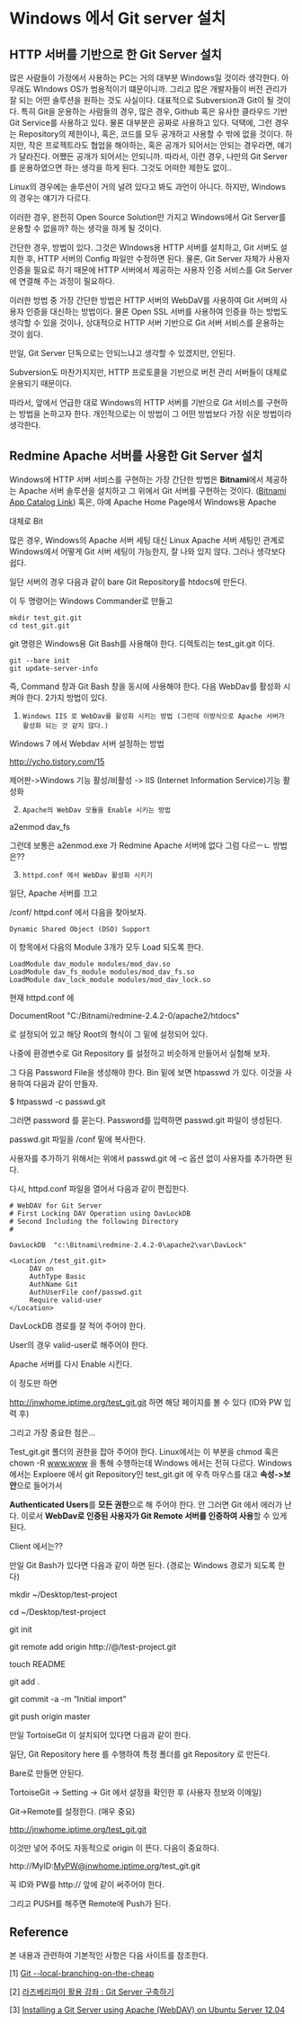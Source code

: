 
Windows 에서 Git server 설치 
====

## HTTP 서버를 기반으로 한 Git Server 설치

많은 사람들이 가정에서 사용하는 PC는 거의 대부분 Windows일 것이라 생각한다. 아무래도 WIndows OS가 범용적이기 떄문이니까. 그리고 많은 개발자들이 버전 관리가 잘 되는 어떤 솔루션을 원하는 것도 사실이다. 대표적으로 Subversion과 Git이 될 것이다.
특히 Git을 운용하는 사람들의 경우, 많은 경우, Github 혹은 유사한 클라우드 기반 Git Service를 사용하고 있다.
물론 대부분은 공짜로 사용하고 있다. 덕택에, 그런 경우는 Repository의 제한이나, 혹은,  코드를 모두 공개하고 사용할 수 밖에 없을 것이다.
하지만, 작은 프로젝트라도 협업을 해야하는, 혹은 공개가 되어서는 안되는 경우라면, 얘기가 달라진다. 어쨌든 공개가 되어서는 안되니까. 따라서, 이런 경우, 나만의 Git Server를 운용하였으면 하는 생각을 하게 된다. 그것도 어떠한 제한도 없이..

Linux의 경우에는 솔루션이 거의 널려 있다고 봐도 과언이 아니다. 
하지만, Windows의 경우는 얘기가 다르다. 

이러한 경우, 완전히 Open Source Solution만 가지고 Windows에서 Git Server를 운용할 수 없을까? 하는 생각을 하게 될 것이다.

간단한 경우, 방법이 있다. 그것은 WIndows용 HTTP 서버를 설치하고, Git 서버도 설치한 후, HTTP 서버의 Config 파일만 수정하면 된다.
물론, Git Server 자체가 사용자 인증을 필요로 하기 때문에 HTTP 서버에서 제공하는 사용자 인증 서비스를 Git Server에 연결해 주는
과정이 필요하다.

이러한 방법 중 가장 간단한 방법은 HTTP 서버의 WebDaV를 사용하여 Git 서버의 사용자 인증을 대신하는 방법이다.
물론 Open SSL 서버를 사용하여 인증을 하는 방법도 생각할 수 있을 것이나, 상대적으로 HTTP 서버 기반으로 Git 서버 서비스를 운용하는 것이 쉽다.

만일, Git Server 단독으로는 안되느냐고 생각할 수 있겠지만, 안된다.

Subversion도 마찬가지지만, HTTP 프로토콜을 기반으로 버전 관리 서버들이 대체로 운용되기 때문이다.

따라서, 앞에서 언급한 대로 Windows의 HTTP 서버를 기반으로 Git 서비스를 구현하는 방법을 논하고자 한다.
개인적으로는 이 방법이 그 어떤 방법보다 가장 쉬운 방법이라 생각한다.

## Redmine Apache 서버를 사용한  Git Server 설치
  
Windows에 HTTP 서버 서비스를 구현하는 가장 간단한 방법은 **Bitnami**에서 제공하는 Apache 서버 솔루션을 설치하고 그 위에서 Git 서버를 구현하는 것이다. ([Bitnami App Catalog Link](https://bitnami.com/stacks))  혹은, 아예 Apache Home Page에서 Windows용 Apache 

대체로 Bit

많은 경우, Windows의 Apache 서버 세팅 대신 Linux Apache 서버 세팅인 관계로 Windows에서 어떻게 Git 서버 세팅이 가능한지, 잘 나와 있지 않다.  그러나 생각보다 쉽다.

 

일단 서버의 경우 다음과 같이 bare Git Repository를 htdocs에 만든다.

 

이 두 명령어는 Windows Commander로 만들고

~~~
mkdir test_git.git
cd test_git.git
~~~
 

git 명령은 Windows용 Git Bash를 사용해야 한다. 디렉토리는 test_git.git 이다.

~~~
git --bare init
git update-server-info
~~~
 

즉, Command 창과 Git Bash 창을 동시에 사용해야 한다.
다음 WebDav를 활성화 시켜야 한다. 2가지 방법이 있다.

 

1.     Windows IIS 로 WebDav를 활성화 시키는 방법 (그런데 이방식으로 Apache 서버가 활성화 되는 것 같지 않다.)

Windows 7 에서 Webdav 서버 설정하는 방법

http://ycho.tistory.com/15

제어판->Windows 기능 활성/비활성 -> IIS (Internet Information Service)기능 활성화

 

2.     Apache의 WebDav 모듈을 Enable 시키는 방법

a2enmod dav_fs

그런데 보통은 a2enmod.exe 가 Redmine Apache 서버에 없다 그럼 다르ㅡㄴ 방법은??

 

3.     httpd.conf 에서 WebDav 활성화 시키기

일단, Apache 서버를 끄고

/conf/ httpd.conf   에서 다음을 찾아보자.
~~~
Dynamic Shared Object (DSO) Support
~~~
 
이 항목에서 다음의 Module 3개가 모두 Load 되도록 한다.

~~~
LoadModule dav_module modules/mod_dav.so
LoadModule dav_fs_module modules/mod_dav_fs.so
LoadModule dav_lock_module modules/mod_dav_lock.so
~~~

현재 httpd.conf 에

DocumentRoot "C:/Bitnami/redmine-2.4.2-0/apache2/htdocs"

로 설정되어 있고 해당 Root의 형식이 그 밑에 설정되어 있다.

나중에 환경변수로 Git Repository 를 설정하고 비슷하게 만들어서 실험해 보자.

 

그 다음 Password File을 생성해야 한다. Bin 밑에 보면 htpasswd 가 있다. 이것을 사용하여 다음과 같이 만들자.

$ htpasswd -c passwd.git <user>

 

그러면 password 를 묻는다. Password를 입력하면 passwd.git 파일이 생성된다.

passwd.git 파일을 /conf 밑에 복사한다.

사용자를 추가하기 위해서는 위에서 passwd.git 에 –c 옵션 없이 사용자를 추가하면 된다.

 

다시, httpd.conf 파일을 열어서 다음과 같이 편집한다.

 
~~~
# WebDAV for Git Server
# First Locking DAV Operation using DavLockDB
# Second Including the following Directory
#

DavLockDB  "c:\Bitnami\redmine-2.4.2-0\apache2\var\DavLock"

<Location /test_git.git>
     DAV on
     AuthType Basic
     AuthName Git
     AuthUserFile conf/passwd.git
     Require valid-user
</Location>
~~~
 

DavLockDB 경로를 잘 적어 주어야 한다.

User의 경우 valid-user로 해주어야 한다.

Apache 서버를 다시 Enable 시킨다.

이 정도만 하면

http://jnwhome.iptime.org/test_git.git 하면 해당 페이지를 볼 수 있다 (ID와 PW 입력 후)

 

그리고 가장 중요한 점은…

Test_git.git 폴더의 권한을 잡아 주어야 한다. Linux에서는 이 부분을 chmod 혹은 chown -R www.www 을 통해 수행하는데 Windows 에서는 전혀 다르다. Windows에서는 Exploere 에서 git Repository인 test_git.git 에 우측 마우스를 대고 **속성->보안**으로 들어가서


**Authenticated Users**를 **모든 권한**으로 해 주어야 한다. 안 그러면 Git 에서 에러가 난다. 이로서 **WebDav로 인증된 사용자가 Git Remote 서버를 인증하여 사용**할 수 있게 된다.

 

Client 에서는??

만일 Git Bash가 있다면 다음과 같이 하면 된다. (경로는 Windows 경로가 되도록 한다)

 

mkdir ~/Desktop/test-project

cd ~/Desktop/test-project

git init

git remote add origin http://<user>@<server name or IP address>/test-project.git

touch README

git add .

git commit -a -m “Initial import”

git push origin master

 

만일 TortoiseGit 이 설치되어 있다면 다음과 같이 한다.

일단, Git Repository here 를 수행하여 특정 폴더를 git Repository 로 만든다.

Bare로 만들면 안된다.

TortoiseGit -> Setting -> Git 에서 설정을 확인한 후 (사용자 정보와 이메일)

Git->Remote를 설정한다. (매우 중요)

<URL>

http://jnwhome.iptime.org/test_git.git

 

이것만 넣어 주어도 자동적으로 origin 이 뜬다. 다음이 중요하다.

 

<Push URL>

http://MyID:MyPW@jnwhome.iptime.org/test_git.git

 

꼭 ID와 PW를 http:// 앞에 같이 써주어야 한다.

그리고 PUSH를 해주면 Remote에 Push가 된다.


## Reference

본 내용과 관련하여 기본적인 사항은 다음 사이트를 참조한다.

[1] [Git --local-branching-on-the-cheap](https://git-scm.com/book/ko/v1/Git-%EC%84%9C%EB%B2%84-%ED%94%84%EB%A1%9C%ED%86%A0%EC%BD%9C)

[2] [라즈베리파이 활용 강좌 : Git Server 구축하기](http://www.rasplay.org/?p=1325)

[3] [Installing a Git Server using Apache (WebDAV) on Ubuntu Server 12.04](http://blog.bobbyallen.me/2012/07/23/installing-a-git-server-using-apache-webdav-on-ubuntu-server-12-04/)
